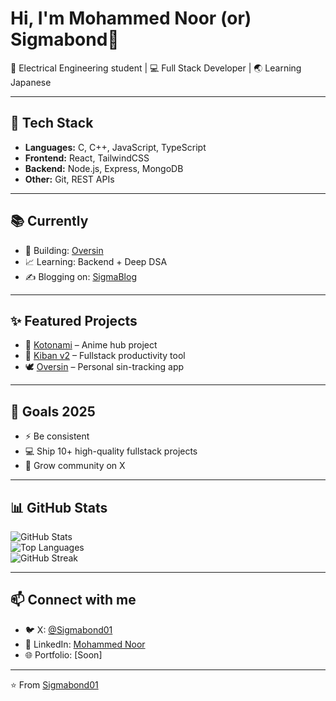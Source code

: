 # Hi, I'm Mohammed Noor (or) Sigmabond👋  

🚀 Electrical Engineering student | 💻 Full Stack Developer | 🌏 Learning Japanese  

---

## 🔧 Tech Stack
- **Languages:** C, C++, JavaScript, TypeScript  
- **Frontend:** React, TailwindCSS  
- **Backend:** Node.js, Express, MongoDB  
- **Other:** Git, REST APIs  

---

## 📚 Currently
- 🚢 Building: [Oversin](https://github.com/Sigmabond01/Oversin)  
- 📈 Learning: Backend + Deep DSA  
- ✍️ Blogging on: [SigmaBlog](https://github.com/Sigmabond01/SigmaBlog)  

---

## ✨ Featured Projects
- 🎴 [Kotonami](https://github.com/Sigmabond01/Kotonami) – Anime hub project  
- 📅 [Kiban v2](https://github.com/Sigmabond01/Kiban) – Fullstack productivity tool  
- 🕊️ [Oversin](https://github.com/Sigmabond01/Oversin) – Personal sin-tracking app  

---

## 🌱 Goals 2025
- ⚡ Be consistent 
- 💻 Ship 10+ high-quality fullstack projects  
- 📝 Grow community on X  

---

## 📊 GitHub Stats
![GitHub Stats](https://github-readme-stats.vercel.app/api?username=Sigmabond01&show_icons=true&theme=radical)  
![Top Languages](https://github-readme-stats.vercel.app/api/top-langs/?username=Sigmabond01&layout=compact&theme=radical)  
![GitHub Streak](https://streak-stats.demolab.com?user=Sigmabond01&theme=radical)  

---

## 📫 Connect with me
- 🐦 X: [@Sigmabond01](https://x.com/Sigmabond01)  
- 💼 LinkedIn: [Mohammed Noor](https://www.linkedin.com/in/shaik-noorullah-%E3%82%B7%E3%82%A7%E3%82%A4%E3%82%AF%E3%83%BB%E3%83%8C%E3%83%BC%E3%83%AB%E3%83%83%E3%83%A9-b6a548321/?lipi=urn%3Ali%3Apage%3Ad_flagship3_notifications%3B5elLWQvPS9%2ByIacWTbEilw%3D%3D)  
- 🌐 Portfolio: [Soon] 

---

⭐️ From [Sigmabond01](https://github.com/Sigmabond01)

